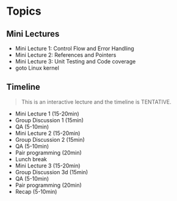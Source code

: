 
# Topics

## Mini Lectures
- Mini Lecture 1: Control Flow and Error Handling
- Mini Lecture 2: References and Pointers
- Mini Lecture 3: Unit Testing and Code coverage
- goto Linux kernel


## Timeline

> This is an interactive lecture and the timeline is TENTATIVE.

- Mini Lecture 1 (15-20min)
- Group Discussion 1 (15min)
- QA (5-10min)
- Mini Lecture 2 (15-20min)
- Group Discussion 2 (15min)
- QA (5-10min)
- Pair programming (20min)
- Lunch break
- Mini Lecture 3 (15-20min)
- Group Discussion 3d (15min)
- QA (5-10min)
- Pair programming (20min)
- Recap (5-10min)
